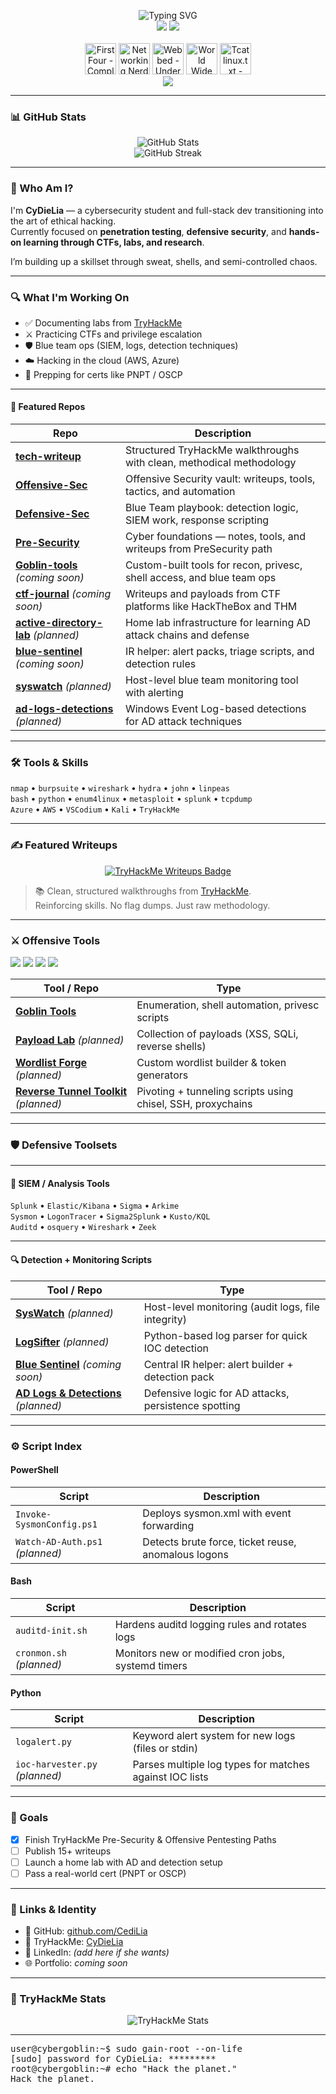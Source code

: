 <p align="center">
  <img src="https://readme-typing-svg.demolab.com?font=Fira+Code&pause=1000&color=00FF00&width=435&lines=Cybersecurity+Goblin+in+Training;CTFs+%7C+TryHackMe+%7C+Blue+Team;Learning+1+exploit+at+a+time+%F0%9F%A4%AB" alt="Typing SVG" />
  <br />
  <img src="https://img.shields.io/badge/Goblin_Mode-Engaged-%23FF00FF?style=for-the-badge&logo=gnome&logoColor=white" />
  <img src="https://img.shields.io/badge/TryHackMe-CyDieLia-red?style=for-the-badge&logo=tryhackme&logoColor=white" />
  <br /><br />
  <!-- Placeholder SVG badge strip -->
  <img src="https://assets.tryhackme.com/img/badges/firstfour.svg" width="50" title="First Four - Completing four rooms in your first week of joining!" />
  <img src="https://assets.tryhackme.com/img/badges/networkfundamentals.svg" width="50" title="Networking Nerd - Completing the 'Network Fundamentals' module" />
  <img src="https://assets.tryhackme.com/img/badges/webbed.svg" width="50" title="Webbed - Understands how the world wide web works" />
  <img src="https://assets.tryhackme.com/img/badges/howthewebworks.svg" width="50" title="World Wide Web - Completing the 'How The Web Works' module" />
  <img src="https://assets.tryhackme.com/img/badges/linux.svg" width="50" title="Tcat linux.txt - Being competent in Linux" />
  <br>
  <img src="https://tryhackme-badges.s3.amazonaws.com/CediLia.png?update=1" style='border:none;' />
  <br / >



---

### 📊 GitHub Stats

<p align="center">
  <img src="https://github-readme-stats.vercel.app/api?username=CediLia&show_icons=true&theme=radical&hide=stars&count_private=true" alt="GitHub Stats" />
  <br />
  <img src="https://github-readme-streak-stats.herokuapp.com/?user=CediLia&theme=radical" alt="GitHub Streak" />
</p>

---

### 🧠 Who Am I?

I'm **CyDieLia** — a cybersecurity student and full-stack dev transitioning into the art of ethical hacking.  
Currently focused on **penetration testing**, **defensive security**, and **hands-on learning through CTFs, labs, and research**.

I’m building up a skillset through sweat, shells, and semi-controlled chaos.

---

### 🔍 What I'm Working On

- ✅ Documenting labs from [TryHackMe](https://tryhackme.com/p/CyDieLia)
- ⚔️ Practicing CTFs and privilege escalation
- 🛡️ Blue team ops (SIEM, logs, detection techniques)
- ☁️ Hacking in the cloud (AWS, Azure)
- 🧠 Prepping for certs like PNPT / OSCP

---

#### 🧪 Featured Repos

| Repo | Description |
|------|-------------|
| [**tech-writeup**](https://github.com/CediLia/tech-writeup) | Structured TryHackMe walkthroughs with clean, methodical methodology |
| [**Offensive-Sec**](https://github.com/CediLia/Offensive-Sec) | Offensive Security vault: writeups, tools, tactics, and automation |
| [**Defensive-Sec**](https://github.com/CediLia/Defensive-Sec) | Blue Team playbook: detection logic, SIEM work, response scripting |
| [**Pre-Security**](https://github.com/CediLia/Pre-Security) | Cyber foundations — notes, tools, and writeups from PreSecurity path |
| [**Goblin-tools**](https://github.com/CediLia/Goblin-tools/tree/main) *(coming soon)* | Custom-built tools for recon, privesc, shell access, and blue team ops |
| [**ctf-journal**](https://github.com/CediLia/ctf-journal) *(coming soon)* | Writeups and payloads from CTF platforms like HackTheBox and THM |
| [**active-directory-lab**](https://github.com/CediLia/ad-lab) *(planned)* | Home lab infrastructure for learning AD attack chains and defense |
| [**blue-sentinel**](https://github.com/CediLia/blue-sentinel) *(coming soon)* | IR helper: alert packs, triage scripts, and detection rules |
| [**syswatch**](https://github.com/CediLia/syswatch) *(planned)* | Host-level blue team monitoring tool with alerting |
| [**ad-logs-detections**](https://github.com/CediLia/ad-logs-detections) *(planned)* | Windows Event Log-based detections for AD attack techniques |


---

### 🛠️ Tools & Skills

`nmap` • `burpsuite` • `wireshark` • `hydra` • `john` • `linpeas`  
`bash` • `python` • `enum4linux` • `metasploit` • `splunk` • `tcpdump`  
`Azure` • `AWS` • `VSCodium` • `Kali` • `TryHackMe`

---

### ✍️ Featured Writeups

<p align="center">
  <a href="https://github.com/CediLia/tech-writeup">
    <img src="https://img.shields.io/badge/THM%20Writeups-Explore%20Now-%2300ffcc?style=for-the-badge&logo=markdown&logoColor=black" alt="TryHackMe Writeups Badge" />
  </a>
</p>

> 📚 Clean, structured walkthroughs from [TryHackMe](https://tryhackme.com/p/CediLia).  
> Reinforcing skills. No flag dumps. Just raw methodology.

---

### ⚔️ Offensive Tools  
<p align="left">
  <img src="https://img.shields.io/badge/Type-Enumeration-informational?style=flat-square" />
  <img src="https://img.shields.io/badge/Type-Exploitation-critical?style=flat-square" />
  <img src="https://img.shields.io/badge/Type-PrivEsc-blue?style=flat-square" />
  <img src="https://img.shields.io/badge/Type-Pivoting-yellow?style=flat-square" />
</p>

| Tool / Repo | Type |
|-------------|------|
| [**Goblin Tools**](https://github.com/CediLia/goblin-tools) | Enumeration, shell automation, privesc scripts |
| [**Payload Lab**](https://github.com/CediLia/payload-lab) *(planned)* | Collection of payloads (XSS, SQLi, reverse shells) |
| [**Wordlist Forge**](https://github.com/CediLia/wordlist-forge) *(planned)* | Custom wordlist builder & token generators |
| [**Reverse Tunnel Toolkit**](https://github.com/CediLia/reverse-tunnel-toolkit) *(planned)* | Pivoting + tunneling scripts using chisel, SSH, proxychains |

---

### 🛡️ Defensive Toolsets

---

#### 🧠 SIEM / Analysis Tools

`Splunk` • `Elastic/Kibana` • `Sigma` • `Arkime`  
`Sysmon` • `LogonTracer` • `Sigma2Splunk` • `Kusto/KQL`  
`Auditd` • `osquery` • `Wireshark` • `Zeek`

---

#### 🔍 Detection + Monitoring Scripts

| Tool / Repo | Type |
|-------------|------|
| [**SysWatch**](https://github.com/CediLia/syswatch) *(planned)* | Host-level monitoring (audit logs, file integrity) |
| [**LogSifter**](https://github.com/CediLia/logsifter) *(planned)* | Python-based log parser for quick IOC detection |
| [**Blue Sentinel**](https://github.com/CediLia/blue-sentinel) *(coming soon)* | Central IR helper: alert builder + detection pack |
| [**AD Logs & Detections**](https://github.com/CediLia/ad-logs-detections) *(planned)* | Defensive logic for AD attacks, persistence spotting |

---

### ⚙️ Script Index

#### PowerShell

| Script | Description |
|--------|-------------|
| `Invoke-SysmonConfig.ps1` | Deploys sysmon.xml with event forwarding |
| `Watch-AD-Auth.ps1` *(planned)* | Detects brute force, ticket reuse, anomalous logons |

#### Bash

| Script | Description |
|--------|-------------|
| `auditd-init.sh` | Hardens auditd logging rules and rotates logs |
| `cronmon.sh` *(planned)* | Monitors new or modified cron jobs, systemd timers |

#### Python

| Script | Description |
|--------|-------------|
| `logalert.py` | Keyword alert system for new logs (files or stdin) |
| `ioc-harvester.py` *(planned)* | Parses multiple log types for matches against IOC lists |

---

### 🎯 Goals

- [x] Finish TryHackMe Pre-Security & Offensive Pentesting Paths  
- [ ] Publish 15+ writeups  
- [ ] Launch a home lab with AD and detection setup  
- [ ] Pass a real-world cert (PNPT or OSCP)

---

### 🧬 Links & Identity

- 🔐 GitHub: [github.com/CediLia](https://github.com/CediLia)  
- 🧠 TryHackMe: [CyDieLia](https://tryhackme.com/p/CyDieLia)  
- 💼 LinkedIn: _(add here if she wants)_  
- 🌐 Portfolio: _coming soon_  

---

### 🧠 TryHackMe Stats

<p align="center">
  <img src="https://tryhackme-badges.vercel.app/api/CyDieLia" alt="TryHackMe Stats" />
</p>

---

<pre>
user@cybergoblin:~$ sudo gain-root --on-life
[sudo] password for CyDieLia: *********
root@cybergoblin:~# echo "Hack the planet."
Hack the planet.
</pre>
